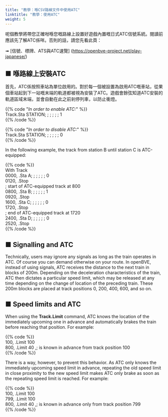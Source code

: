 ```yaml
---
title: "教學：喺CSV路線文件中使用ATC"
linktitle: "教學：使用ATC"
weight: 5
---
```


呢個教學將帶您正確咁喺您嘅路線上設置好遊戲內置嘅日式ATC信號系統。閱讀前應該先了解ATC係咩。否則的話，請您先看此頁：

➟ [信號、標牌、ATS與ATC速覽]
(https://openbve-project.net/play-japanese/)

## ■ 喺路線上安裝ATC
首先，ATC係按照車站為單位啟用的。對於每一個被設置為啟用ATC嘅車站，從果個車站起到下一站嘅末端的軌道都被視為安裝了ATC。遊戲會餘弦知道ATC安裝的軌道區域末端，並會自動在此之前剎停列車，以防止衝燈。

{{% code "*In order to enable ATC:*" %}}  
Track.Sta STATION; ; ; ; ; ; 1  
{{% /code %}}

{{% code "*In order to disable ATC:*" %}}  
Track.Sta STATION; ; ; ; ; ; 0  
{{% /code %}}

In the following example, the track from station B until station C is ATC-equipped:

{{% code %}}  
With Track  
0000, .Sta A; ; ; ; ; ; 0  
0120, .Stop  
; start of ATC-equipped track at 800  
0800, .Sta B; ; ; ; ; ; 1  
0920, .Stop  
1600, .Sta C; ; ; ; ; ; 0  
1720, .Stop  
; end of ATC-equipped track at 1720  
2400, .Sta D; ; ; ; ; ; 0  
2520, .Stop  
{{% /code %}}

## ■ Signalling and ATC

Technically, users may ignore any signals as long as the train operates in ATC. Of course you can demand otherwise on your route. In openBVE, instead of using signals, ATC receives the distance to the next train in blocks of 200m. Depending on the deceleration characteristics of the train, ATC then dictates a particular speed limit, which may be released at any time depending on the change of location of the preceding train. These 200m blocks are placed at track positions 0, 200, 400, 600, and so on.

## ■ Speed limits and ATC

When using the **Track.Limit** command, ATC knows the location of the immediately upcoming one in advance and automatically brakes the train before reaching that position. For example:

{{% code %}}  
100, .Limit 100  
800, .Limit 40 ,; is known in advance from track position 100  
{{% /code %}}

There is a way, however, to prevent this behavior. As ATC only knows the immediately upcoming speed limit in advance, repeating the old speed limit in close proximity to the new speed limit makes ATC only brake as soon as the repeating speed limit is reached. For example:

{{% code %}}  
100, .Limit 100  
799, .Limit 100  
800, .Limit 40 ,; is known in advance only from track position 799  
{{% /code %}}
